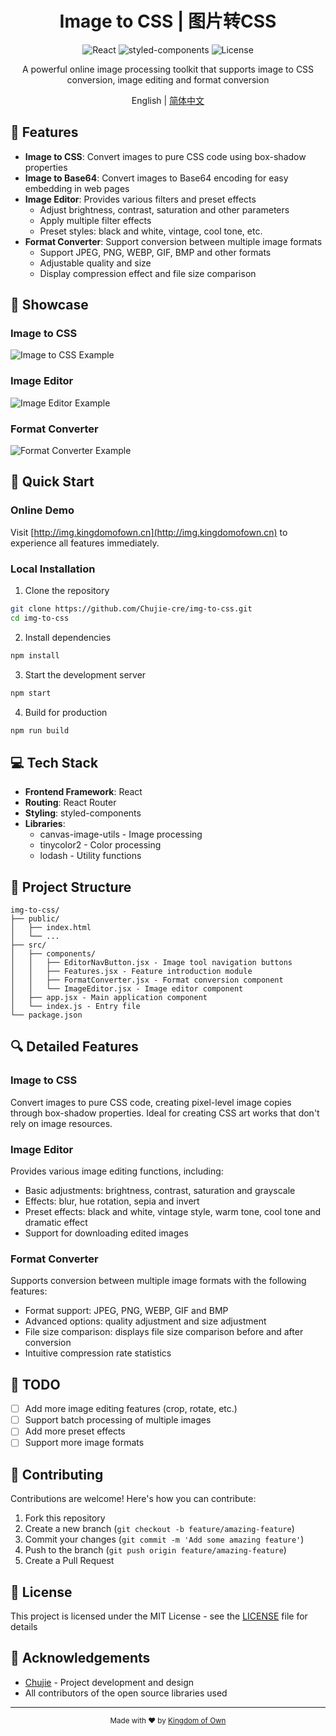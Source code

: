 <div align="center">
  <h1>Image to CSS | 图片转CSS</h1>
</div>

<div align="center">
  <img src="https://img.shields.io/badge/React-18.x-61DAFB?style=flat-square&logo=react" alt="React" />
  <img src="https://img.shields.io/badge/styled--components-5.x-DB7093?style=flat-square&logo=styled-components" alt="styled-components" />
  <img src="https://img.shields.io/badge/License-MIT-yellow.svg?style=flat-square" alt="License" />
</div>

<p align="center">A powerful online image processing toolkit that supports image to CSS conversion, image editing and format conversion</p>

<div align="center">
  English | <a href="./README.md">简体中文</a>
</div>

## 🌟 Features

- **Image to CSS**: Convert images to pure CSS code using box-shadow properties
- **Image to Base64**: Convert images to Base64 encoding for easy embedding in web pages
- **Image Editor**: Provides various filters and preset effects
  - Adjust brightness, contrast, saturation and other parameters
  - Apply multiple filter effects
  - Preset styles: black and white, vintage, cool tone, etc.
- **Format Converter**: Support conversion between multiple image formats
  - Support JPEG, PNG, WEBP, GIF, BMP and other formats
  - Adjustable quality and size
  - Display compression effect and file size comparison

## 📸 Showcase

### Image to CSS
![Image to CSS Example](https://cdn.kingdomofown.cn/images/img-to-css-preview.png)

### Image Editor
![Image Editor Example](https://cdn.kingdomofown.cn/images/img-editor-preview.png)

### Format Converter
![Format Converter Example](https://cdn.kingdomofown.cn/images/format-converter-preview.png)

## 🚀 Quick Start

### Online Demo

Visit [http://img.kingdomofown.cn](http://img.kingdomofown.cn) to experience all features immediately.

### Local Installation

1. Clone the repository
```bash
git clone https://github.com/Chujie-cre/img-to-css.git
cd img-to-css
```

2. Install dependencies
```bash
npm install
```

3. Start the development server
```bash
npm start
```

4. Build for production
```bash
npm run build
```

## 💻 Tech Stack

- **Frontend Framework**: React
- **Routing**: React Router
- **Styling**: styled-components
- **Libraries**:
  - canvas-image-utils - Image processing
  - tinycolor2 - Color processing
  - lodash - Utility functions

## 🔧 Project Structure

```
img-to-css/
├── public/
│   ├── index.html
│   └── ...
├── src/
│   ├── components/
│   │   ├── EditorNavButton.jsx - Image tool navigation buttons
│   │   ├── Features.jsx - Feature introduction module
│   │   ├── FormatConverter.jsx - Format conversion component
│   │   └── ImageEditor.jsx - Image editor component
│   ├── app.jsx - Main application component
│   └── index.js - Entry file
└── package.json
```

## 🔍 Detailed Features

### Image to CSS

Convert images to pure CSS code, creating pixel-level image copies through box-shadow properties. Ideal for creating CSS art works that don't rely on image resources.

### Image Editor

Provides various image editing functions, including:

- Basic adjustments: brightness, contrast, saturation and grayscale
- Effects: blur, hue rotation, sepia and invert
- Preset effects: black and white, vintage style, warm tone, cool tone and dramatic effect
- Support for downloading edited images

### Format Converter

Supports conversion between multiple image formats with the following features:

- Format support: JPEG, PNG, WEBP, GIF and BMP
- Advanced options: quality adjustment and size adjustment
- File size comparison: displays file size comparison before and after conversion
- Intuitive compression rate statistics

## 📝 TODO

- [ ] Add more image editing features (crop, rotate, etc.)
- [ ] Support batch processing of multiple images
- [ ] Add more preset effects
- [ ] Support more image formats

## 🤝 Contributing

Contributions are welcome! Here's how you can contribute:

1. Fork this repository
2. Create a new branch (`git checkout -b feature/amazing-feature`)
3. Commit your changes (`git commit -m 'Add some amazing feature'`)
4. Push to the branch (`git push origin feature/amazing-feature`)
5. Create a Pull Request

## 📜 License

This project is licensed under the MIT License - see the [LICENSE](LICENSE) file for details

## 👏 Acknowledgements

- [Chujie](https://king.kingdomofown.cn) - Project development and design
- All contributors of the open source libraries used

---

<div align="center">
  <sub>Made with ❤️ by <a href="https://kingdomofown.cn">Kingdom of Own</a></sub>
</div> 
